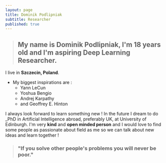 ```yaml
---
layout: page
title: Dominik Podlipniak
subtitle: Researcher
published: true
---
```


> ## My name is __Dominik Podlipniak__, I'm 18 years old and I'm aspiring __Deep Learning Researcher__.

I live in **Szczecin, Poland**.   

* My biggest inspirations are : 
	* Yann LeCun
	* Yoshua Bengio
	* Andrej Karpathy
	* and Geoffrey E. Hinton

I always look forward to learn something new ! In the future
I dream to do _PhD in Artificial Intelligence abroad, preferably UK, at University of Edinburgh. I'm very **kind** and **open minded
person** and I would love to find some people as passionate about field as me so we can talk
about new ideas and learn together !

> ### "If you solve other people's problems you will never be poor."
